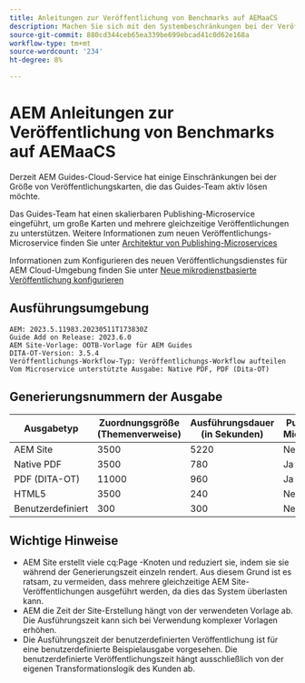 ```yaml
---
title: Anleitungen zur Veröffentlichung von Benchmarks auf AEMaaCS
description: Machen Sie sich mit den Systembeschränkungen bei der Veröffentlichung in AEM Cloud vertraut.
source-git-commit: 880cd344ceb65ea339be699ebcad41c0d62e168a
workflow-type: tm+mt
source-wordcount: '234'
ht-degree: 8%

---
```


# AEM Anleitungen zur Veröffentlichung von Benchmarks auf AEMaaCS

Derzeit AEM Guides-Cloud-Service hat einige Einschränkungen bei der Größe von Veröffentlichungskarten, die das Guides-Team aktiv lösen möchte.

Das Guides-Team hat einen skalierbaren Publishing-Microservice eingeführt, um große Karten und mehrere gleichzeitige Veröffentlichungen zu unterstützen. Weitere Informationen zum neuen Veröffentlichungs-Microservice finden Sie unter [Architektur von Publishing-Microservices](publish-microservice-architecture-and-performance.md)

Informationen zum Konfigurieren des neuen Veröffentlichungsdienstes für AEM Cloud-Umgebung finden Sie unter [Neue mikrodienstbasierte Veröffentlichung konfigurieren](configure-microservices.md)


## Ausführungsumgebung

    AEM: 2023.5.11983.20230511T173830Z
    Guide Add on Release: 2023.6.0
    AEM Site-Vorlage: OOTB-Vorlage für AEM Guides
    DITA-OT-Version: 3.5.4
    Veröffentlichungs-Workflow-Typ: Veröffentlichungs-Workflow aufteilen
    Vom Microservice unterstützte Ausgabe: Native PDF, PDF (Dita-OT)

## Generierungsnummern der Ausgabe

| Ausgabetyp | Zuordnungsgröße (Themenverweise) | Ausführungsdauer (in Sekunden) | Publishing-Microservice |
|---------------|------------------------------|----------------------------|-----------------------|
| AEM Site | 3500 | 5220 | Nein |
| Native PDF | 3500 | 780 | Ja |
| PDF (DITA-OT) | 11000 | 960 | Ja |
| HTML5 | 3500 | 240 | Nein |
| Benutzerdefiniert | 300 | 300 | Nein |

## Wichtige Hinweise

- AEM Site erstellt viele cq:Page -Knoten und reduziert sie, indem sie sie während der Generierungszeit einzeln rendert. Aus diesem Grund ist es ratsam, zu vermeiden, dass mehrere gleichzeitige AEM Site-Veröffentlichungen ausgeführt werden, da dies das System überlasten kann.
- AEM die Zeit der Site-Erstellung hängt von der verwendeten Vorlage ab. Die Ausführungszeit kann sich bei Verwendung komplexer Vorlagen erhöhen.
- Die Ausführungszeit der benutzerdefinierten Veröffentlichung ist für eine benutzerdefinierte Beispielausgabe vorgesehen. Die benutzerdefinierte Veröffentlichungszeit hängt ausschließlich von der eigenen Transformationslogik des Kunden ab.
